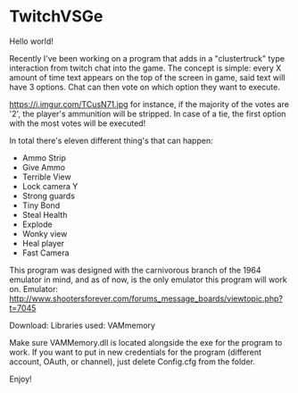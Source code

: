 # TwitchVSGe

Hello world!

Recently I've been working on a program that adds in a "clustertruck" type interaction from twitch chat into the game.
The concept is simple: every X amount of time text appears on the top of the screen in game, said text will have 3 options.
Chat can then vote on which option they want to execute.

https://i.imgur.com/TCusN71.jpg
for instance, if the majority of the votes are '2', the player's ammunition will be stripped. In case of a tie, the first option with the most votes will be executed!

In total there's eleven different thing's that can happen:

* Ammo Strip
* Give Ammo
* Terrible View
* Lock camera Y
* Strong guards
* Tiny Bond
* Steal Health
* Explode
* Wonky view
* Heal player
* Fast Camera


This program was designed with the carnivorous branch of the 1964 emulator in mind, and as of now, is the only emulator this program will work on.
Emulator: http://www.shootersforever.com/forums_message_boards/viewtopic.php?t=7045

Download: 
Libraries used: VAMmemory

Make sure VAMMemory.dll is located alongside the exe for the program to work. 
If you want to put in new credentials for the program (different account, OAuth, or channel), just delete Config.cfg from the folder.

Enjoy!

